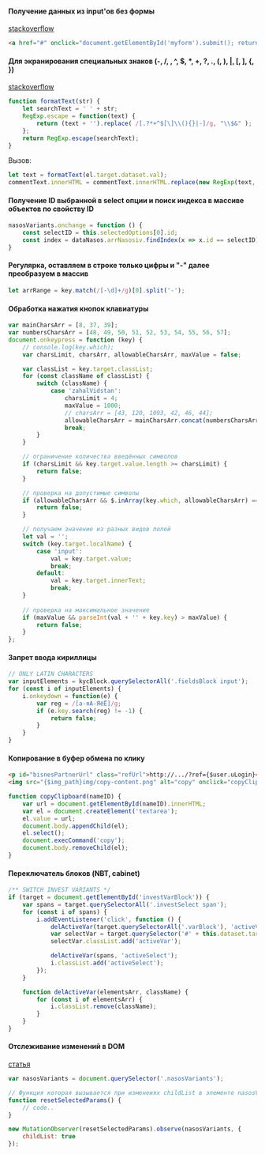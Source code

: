 #### Получение данных из input'ов без формы

[stackoverflow](https://ru.stackoverflow.com/questions/247752/%D0%9F%D0%BE%D0%BB%D1%83%D1%87%D0%B5%D0%BD%D0%B8%D0%B5-%D0%B4%D0%B0%D0%BD%D0%BD%D1%8B%D1%85-%D0%B8%D0%B7-input%D0%BE%D0%B2-%D0%B1%D0%B5%D0%B7-%D1%84%D0%BE%D1%80%D0%BC%D1%8B)

```html
<a href="#" onclick="document.getElementById('myform').submit(); return false;">Отправить</a>
```

#### Для экранирования специальных знаков (-, /, \, ^, $, *, +, ?, ., (, ), |, [, ], {, })

[stackoverflow](https://ru.stackoverflow.com/questions/434779/%D0%97%D0%B0%D0%BC%D0%B5%D0%BD%D0%B0-%D0%B2%D1%8B%D1%80%D0%B0%D0%B6%D0%B5%D0%BD%D0%B8%D1%8F-%D1%81%D0%BE%D0%B4%D0%B5%D1%80%D0%B6%D0%B0%D1%89%D0%B5%D0%B3%D0%BE-%D0%BA%D1%80%D1%83%D0%B3%D0%BB%D1%8B%D0%B5-%D1%81%D0%BA%D0%BE%D0%B1%D0%BA%D0%B8-%D1%81-%D0%BF%D0%BE%D0%BC%D0%BE%D1%89%D1%8C%D1%8E-replace)

```js
function formatText(str) {
    let searchText = ' ' + str;
    RegExp.escape = function(text) {
        return (text + '').replace( /[.?*+^$[\]\\(){}|-]/g, "\\$&" );
    };
    return RegExp.escape(searchText);
}
```

Вызов:
```js
let text = formatText(el.target.dataset.val);
commentText.innerHTML = commentText.innerHTML.replace(new RegExp(text,'g'), '');
```

#### Получение ID выбранной в select опции и поиск индекса в массиве объектов по свойству ID

```js
nasosVariants.onchange = function () {
    const selectID = this.selectedOptions[0].id;
    const index = dataNasos.arrNasosiv.findIndex(x => x.id == selectID);
}
```

#### Регулярка, оставляем в строке только цифры и "-" далее преобразуем в массив

```js
let arrRange = key.match(/[-\d]+/g)[0].split('-');
```


#### Обработка нажатия кнопок клавиатуры

```js
var mainCharsArr = [8, 37, 39];
var numbersCharsArr = [48, 49, 50, 51, 52, 53, 54, 55, 56, 57];
document.onkeypress = function (key) {
    // console.log(key.which);
    var charsLimit, charsArr, allowableCharsArr, maxValue = false;

    var classList = key.target.classList;
    for (const className of classList) {
        switch (className) {
            case 'zahalVidstan':
                charsLimit = 4;
                maxValue = 1000;
                // charsArr = [43, 120, 1093, 42, 46, 44];
                allowableCharsArr = mainCharsArr.concat(numbersCharsArr);
                break;
        }
    }

    // ограничение количества введённых символов
    if (charsLimit && key.target.value.length >= charsLimit) {
        return false;
    }

    // проверка на допустимые символы
    if (allowableCharsArr && $.inArray(key.which, allowableCharsArr) == -1) {
        return false;
    }

    // получаем значение из разных видов полей
    let val = '';
    switch (key.target.localName) {
        case 'input':
            val = key.target.value;
            break;
        default:
            val = key.target.innerText;
            break;
    }
    
    // проверка на максимальное значение
    if (maxValue && parseInt(val + '' + key.key) > maxValue) {
        return false;
    }
};
```

#### Запрет ввода кириллицы

```js
// ONLY LATIN CHARACTERS
var inputElements = kycBlock.querySelectorAll('.fieldsBlock input');
for (const i of inputElements) {
    i.onkeydown = function(e) {
        var reg = /[а-яА-ЯёЁ]/g;
        if (e.key.search(reg) != -1) {
            return false;
        }
    }
}
```

#### Копирование в буфер обмена по клику

```html
<p id="bisnesPartnerUrl" class="refUrl">http://.../?ref={$user.uLogin}</p>
<img src="{$img_path}img/copy-content.png" alt="copy" onclick="copyClipboard('bisnesPartnerUrl')">
```

```js
function copyClipboard(nameID) {
    var url = document.getElementById(nameID).innerHTML;
    var el = document.createElement('textarea');
    el.value = url;
    document.body.appendChild(el);
    el.select();
    document.execCommand('copy');
    document.body.removeChild(el);
}
```

#### Переключатель блоков (NBT, cabinet)

```js
/** SWITCH INVEST VARIANTS */
if (target = document.getElementById('investVarBlock')) {
    var spans = target.querySelectorAll('.investSelect span');
    for (const i of spans) {
        i.addEventListener('click', function () {
            delActiveVar(target.querySelectorAll('.varBlock'), 'activeVar');
            var selectVar = target.querySelector('#' + this.dataset.target);
            selectVar.classList.add('activeVar');

            delActiveVar(spans, 'activeSelect');
            i.classList.add('activeSelect');
        });
    }

    function delActiveVar(elementsArr, className) {
        for (const i of elementsArr) {
            i.classList.remove(className);
        }
    }
}
```

#### Отслеживание изменений в DOM
[статья](https://habr.com/company/ruvds/blog/351256/)

```js
var nasosVariants = document.querySelector('.nasosVariants');

// Функция которая вызывается при изменеиях childList в элементе nasosVariants
function resetSelectedParams() {
    // code..
}

new MutationObserver(resetSelectedParams).observe(nasosVariants, {
    childList: true
});
```
